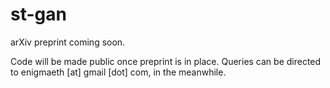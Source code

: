 # st-gan

arXiv preprint coming soon.

Code will be made public once preprint is in place. Queries can be directed to enigmaeth [at] gmail [dot] com, in the meanwhile.
